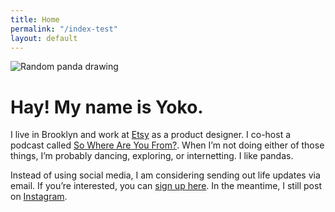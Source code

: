 ```yaml
---
title: Home
permalink: "/index-test"
layout: default
---
```


<!-- Random panda -->
<img id="header-panda" class="glow size-sm nmt-6 nml-5" alt="Random panda drawing"/>

<script type="text/javascript">
window.onload(insertPanda()); 
</script>

<h1>Hay! My name is Yoko.</h1>

<p>I live in Brooklyn and work at <a href="https://etsy.com">Etsy</a> as a product designer. I co-host a podcast called <a href="https://swayfpodcast.com">So Where Are You From?</a>. When I’m not doing either of those things, I’m probably dancing, exploring, or internetting. I like pandas.</p>

<p>Instead of using social media, I am considering sending out life updates via email. If you’re interested, you can <a href="https://tinyletter.com/yso">sign up here</a>. In the meantime, I still post on <a href="https://instagram.com/psyoko">Instagram</a>.</p>
